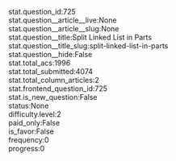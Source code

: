 stat.question_id:725  
stat.question__article__live:None  
stat.question__article__slug:None  
stat.question__title:Split Linked List in Parts  
stat.question__title_slug:split-linked-list-in-parts  
stat.question__hide:False  
stat.total_acs:1996  
stat.total_submitted:4074  
stat.total_column_articles:2  
stat.frontend_question_id:725  
stat.is_new_question:False  
status:None  
difficulty.level:2  
paid_only:False  
is_favor:False  
frequency:0  
progress:0  
